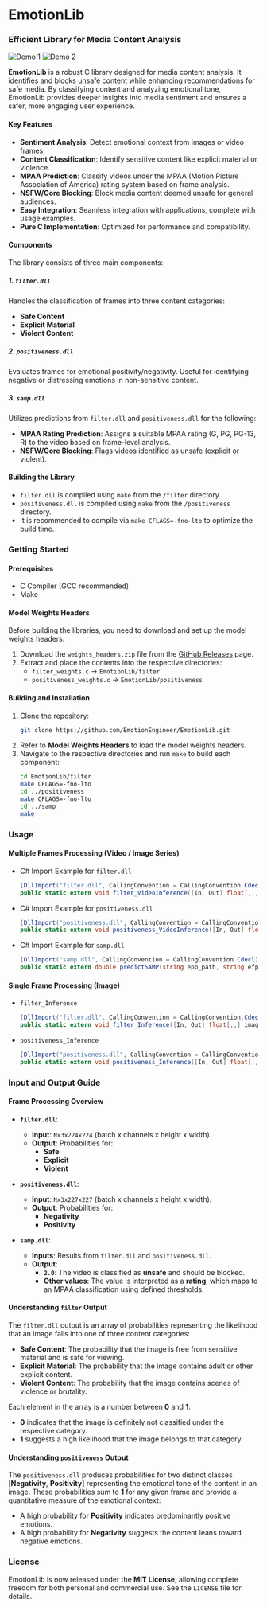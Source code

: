 # EmotionLib
### Efficient Library for Media Content Analysis

![Demo 1](https://raw.githubusercontent.com/EmotionEngineer/EmotionLib/master/Demo/1.png)
![Demo 2](https://raw.githubusercontent.com/EmotionEngineer/EmotionLib/master/Demo/2.png)

**EmotionLib** is a robust C library designed for media content analysis. It identifies and blocks unsafe content while enhancing recommendations for safe media. By classifying content and analyzing emotional tone, EmotionLib provides deeper insights into media sentiment and ensures a safer, more engaging user experience.

#### Key Features

- **Sentiment Analysis**: Detect emotional context from images or video frames.  
- **Content Classification**: Identify sensitive content like explicit material or violence.
- **MPAA Prediction**: Classify videos under the MPAA (Motion Picture Association of America) rating system based on frame analysis.
- **NSFW/Gore Blocking**: Block media content deemed unsafe for general audiences.
- **Easy Integration**: Seamless integration with applications, complete with usage examples.
- **Pure C Implementation**: Optimized for performance and compatibility.

#### Components

The library consists of three main components:

##### 1. `filter.dll`
Handles the classification of frames into three content categories:
- **Safe Content**  
- **Explicit Material**  
- **Violent Content**  

##### 2. `positiveness.dll`
Evaluates frames for emotional positivity/negativity. Useful for identifying negative or distressing emotions in non-sensitive content.

##### 3. `samp.dll`
Utilizes predictions from `filter.dll` and `positiveness.dll` for the following:
- **MPAA Rating Prediction**: Assigns a suitable MPAA rating (G, PG, PG-13, R) to the video based on frame-level analysis.  
- **NSFW/Gore Blocking**: Flags videos identified as unsafe (explicit or violent).  

#### Building the Library

- `filter.dll` is compiled using `make` from the `/filter` directory.
- `positiveness.dll` is compiled using `make` from the `/positiveness` directory.
- It is recommended to compile via `make CFLAGS=-fno-lto` to optimize the build time.

### Getting Started

#### Prerequisites
- C Compiler (GCC recommended)
- Make

#### Model Weights Headers

Before building the libraries, you need to download and set up the model weights headers:

1. Download the `weights_headers.zip` file from the [GitHub Releases](https://github.com/EmotionEngineer/EmotionLib/releases) page.
2. Extract and place the contents into the respective directories:
   - `filter_weights.c` → `EmotionLib/filter`  
   - `positiveness_weights.c` → `EmotionLib/positiveness`  

#### Building and Installation
1. Clone the repository:
   ```bash
   git clone https://github.com/EmotionEngineer/EmotionLib.git
   ```
2. Refer to **Model Weights Headers** to load the model weights headers.
3. Navigate to the respective directories and run `make` to build each component:
   ```bash
   cd EmotionLib/filter
   make CFLAGS=-fno-lto
   cd ../positiveness
   make CFLAGS=-fno-lto
   cd ../samp
   make
   ```

### Usage

#### Multiple Frames Processing (Video / Image Series)

- C# Import Example for `filter.dll`
  ```csharp
  [DllImport("filter.dll", CallingConvention = CallingConvention.Cdecl)]
  public static extern void filter_VideoInference([In, Out] float[,,,] frames, int num_frames, [In, Out] float[,] results, IntPtr progress);
  ```

- C# Import Example for `positiveness.dll`
  ```csharp
  [DllImport("positiveness.dll", CallingConvention = CallingConvention.Cdecl)]
  public static extern void positiveness_VideoInference([In, Out] float[,,,] frames, int num_frames, [In, Out] float[,] results, IntPtr progress);
  ```

- C# Import Example for `samp.dll`
  ```csharp
  [DllImport("samp.dll", CallingConvention = CallingConvention.Cdecl)]
  public static extern double predictSAMP(string epp_path, string efp_path);
  ```

#### Single Frame Processing (Image)

- `filter_Inference`
  ```csharp
  [DllImport("filter.dll", CallingConvention = CallingConvention.Cdecl)]
  public static extern void filter_Inference([In, Out] float[,,] image, [In, Out] float[] result);
  ```

- `positiveness_Inference`
  ```csharp
  [DllImport("positiveness.dll", CallingConvention = CallingConvention.Cdecl)]
  public static extern void positiveness_Inference([In, Out] float[,,] image, [In, Out] float[] result);
  ```

### Input and Output Guide

#### Frame Processing Overview

- **`filter.dll`**:
  - **Input**: `Nx3x224x224` (batch x channels x height x width).
  - **Output**: Probabilities for:
    - **Safe**
    - **Explicit**
    - **Violent**

- **`positiveness.dll`**:
  - **Input**: `Nx3x227x227` (batch x channels x height x width).
  - **Output**: Probabilities for:
    - **Negativity**
    - **Positivity**

- **`samp.dll`**:
  - **Inputs**: Results from `filter.dll` and `positiveness.dll`.  
  - **Output**:  
    - **`2.0`**: The video is classified as **unsafe** and should be blocked.  
    - **Other values**: The value is interpreted as a **rating**, which maps to an MPAA classification using defined thresholds.  

#### Understanding `filter` Output

The `filter.dll` output is an array of probabilities representing the likelihood that an image falls into one of three content categories:
- **Safe Content**: The probability that the image is free from sensitive material and is safe for viewing.
- **Explicit Material**: The probability that the image contains adult or other explicit content.
- **Violent Content**: The probability that the image contains scenes of violence or brutality.

Each element in the array is a number between **0** and **1**:
- **0** indicates that the image is definitely not classified under the respective category.
- **1** suggests a high likelihood that the image belongs to that category.

#### Understanding `positiveness` Output

The `positiveness.dll` produces probabilities for two distinct classes [**Negativity**, **Positivity**] representing the emotional tone of the content in an image. These probabilities sum to **1** for any given frame and provide a quantitative measure of the emotional context:
- A high probability for **Positivity** indicates predominantly positive emotions.  
- A high probability for **Negativity** suggests the content leans toward negative emotions.

### License

EmotionLib is now released under the **MIT License**, allowing complete freedom for both personal and commercial use. See the `LICENSE` file for details.

